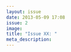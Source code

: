 ```yaml
---
layout: issue
date: 2013-05-09 17:08
issue: 2
image: 
title: "Issue XX: "
meta_description: 
---
```

